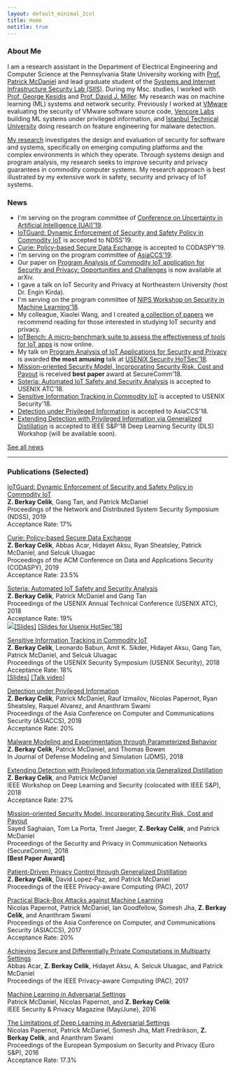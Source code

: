 ```yaml
---
layout: default_minimal_2col
title: Home
notitle: true
---
```

### About Me
I am a research assistant in the Department of Electrical Engineering and Computer Science at the Pennsylvania State University working with [Prof. Patrick McDaniel](http://www.patrickmcdaniel.org/) and lead graduate student of the [Systems and Internet Infrastructure Security Lab (SIIS)](http://siis.cse.psu.edu/people.html). During my Msc. studies, I worked with [Prof. George Kesidis](http://www.cse.psu.edu/~gik2/) and [Prof. David J. Miller](http://www.ee.psu.edu/directory/FacultyInfo/Miller/MillerProfilePage.aspx). My research was on machine learning (ML) systems and network security. Previously I worked at [VMware](https://www.vmware.com/) evaluating the security of VMware software source code, [Vencore Labs](https://www.perspectalabs.com/) building ML systems under privileged information, and [Istanbul Technical University](http://www.itu.edu.tr/en/) doing research on feature engineering for malware detection.

[My research](/pages/research) investigates the design and evaluation of security for software and systems, specifically on emerging computing platforms and the complex environments in which they operate. Through systems design and program analysis, my research seeks to improve security and privacy guarantees in commodity computer systems. My research approach is best illustrated by my extensive work in safety, security and privacy of IoT systems.


### News
- I'm serving on the program committee of [Conference on Uncertainty in Artificial Intelligence (UAI)'19](http://auai.org/uai2019/).
- [IoTGuard: Dynamic Enforcement of Security and Safety Policy in Commodity IoT](https://www.ndss-symposium.org/wp-content/uploads/2019/02/ndss2019_07A-1_Celik_paper.pdf) is accepted to NDSS'19. 
- [Curie: Policy-based Secure Data Exchange](https://arxiv.org/pdf/1702.08342.pdf) is accepted to CODASPY'19.
- I'm serving on the program committee of [AsiaCCS'19](https://asiaccs2019.blogs.auckland.ac.nz/).
- Our paper on [Program Analysis of Commodity IoT application for Security and Privacy: Opportunities and Challenges](https://arxiv.org/pdf/1809.06962.pdf) is now available at arXiv. 
- I gave a talk on IoT Security and Privacy at Northeastern University (host Dr. Engin Kirda).
- I'm serving on the program committee of [NIPS Workshop on Security in Machine Learning'18](https://secml2018.github.io/).
- My colleague, Xiaolei Wang, and I created [a collection of papers](https://github.com/Beerkay/IoTResearch/blob/master/README.md) we recommend reading for those interested in studying IoT security and privacy.
- [IoTBench: A micro-benchmark suite to assess the effectiveness of tools for IoT apps](https://github.com/IoTBench/IoTBench-test-suite) is now online.
- My talk on [Program Analysis of IoT Applications for Security and Privacy](https://www.usenix.org/sites/default/files/conference/protected-files/hotsec18_slides_celik.pdf) is awarded **the most amusing** talk at [USENIX Security HoTSec'18](https://www.usenix.org/conference/hotsec18/summit-program).
- [Mission-oriented Security Model, Incorporating Security Risk, Cost and Payout](http://securecomm.org/full-program/) is received **best paper** award at SecureComm'18.
- [Soteria: Automated IoT Safety and Security Analysis](https://www.usenix.org/system/files/conference/atc18/atc18-celik.pdf) is accepted to USENIX ATC'18.
- [Sensitive Information Tracking in Commodity IoT](https://www.usenix.org/system/files/conference/usenixsecurity18/sec18-celik.pdf) is accepted to USENIX Security'18.
- [Detection under Privileged Information](https://arxiv.org/abs/1603.09638) is accepted to AsiaCCS'18.
- [Extending Detection with Privileged Information via Generalized Distillation](https://beerkay.github.io/) is accepted to IEEE S&P'18 Deep Learning Security (DLS) Workshop (will be available soon).

[See all news](/pages/news)

---

### Publications (Selected)

[IoTGuard: Dynamic Enforcement of Security and Safety Policy in Commodity IoT](https://www.ndss-symposium.org/wp-content/uploads/2019/02/ndss2019_07A-1_Celik_paper.pdf)<br />
**Z. Berkay Celik**, Gang Tan, and Patrick McDaniel<br />
Proceedings of the Network and Distributed System Security Symposium (NDSS), 2019<br />
Acceptance Rate: 17% <br />

[Curie: Policy-based Secure Data Exchange](https://arxiv.org/pdf/1702.08342.pdf)<br />
**Z. Berkay Celik**, Abbas Acar, Hidayet Aksu, Ryan Sheatsley, Patrick McDaniel, and Selcuk Uluagac<br />
Proceedings of the ACM Conference on Data and Applications Security (CODASPY), 2019<br />
Acceptance Rate: 23.5% <br />

[Soteria: Automated IoT Safety and Security Analysis](https://www.usenix.org/system/files/conference/atc18/atc18-celik.pdf)<br />
**Z. Berkay Celik**, Patrick McDaniel and Gang Tan<br />
Proceedings of the USENIX Annual Technical Conference (USENIX ATC), 2018<br />
Acceptance Rate: 19% <br />
<img src="https://raw.github.com/secure-software-engineering/DroidBench/develop/new.gif"/>[[Slides]](https://www.usenix.org/sites/default/files/conference/protected-files/atc18_slides_celik.pdf) [[Slides for Usenix HotSec'18]](https://www.usenix.org/sites/default/files/conference/protected-files/hotsec18_slides_celik.pdf)

[Sensitive Information Tracking in Commodity IoT](https://www.usenix.org/system/files/conference/usenixsecurity18/sec18-celik.pdf)<br />
**Z. Berkay Celik**, Leonardo Babun, Amit K. Sikder, Hidayet Aksu, Gang Tan, Patrick McDaniel, and Selcuk Uluagac<br />
Proceedings of the USENIX Security Symposium (USENIX Security), 2018<br />
Acceptance Rate: 18% <br />
[[Slides]](https://www.usenix.org/sites/default/files/conference/protected-files/security18_slides_celik.pdf) [[Talk video]](https://www.youtube.com/watch?v=ggsoDoOBdTo)

[Detection under Privileged Information](https://arxiv.org/pdf/1603.09638.pdf)<br />
**Z. Berkay Celik**,  Patrick McDaniel, Rauf Izmailov, Nicolas Papernot, Ryan Sheatsley, Raquel Alvarez, and Ananthram Swami<br />
Proceedings of the Asia Conference on Computer and Communications Security (ASIACCS), 2018<br />
Acceptance Rate: 20%

[Malware Modeling and Experimentation through Parameterized Behavior](https://beerkay.github.io/papers/Celik17_JDMS.pdf)<br />
**Z. Berkay Celik**, Patrick McDaniel, and Thomas Bowen<br />
In Journal of Defense Modeling and Simulation (JDMS), 2018

[Extending Detection with Privileged Information via Generalized Distillation](https://arxiv.org/pdf/1603.09638.pdf)<br />
**Z. Berkay Celik**, and Patrick McDaniel<br />
IEEE Workshop on Deep Learning and Security (colocated with IEEE S&P), 2018<br />
Acceptance Rate: 27%

[Mission-oriented Security Model, Incorporating Security Risk, Cost and Payout](http://www.cse.psu.edu/~trj1/papers/securecomm18.pdf)<br />
Sayed Saghaian, Tom La Porta, Trent Jaeger, **Z. Berkay Celik**, and Patrick McDaniel<br />
Proceedings of the Security and Privacy in Communication Networks (SecureComm), 2018<br />
**[Best Paper Award]**

[Patient-Driven Privacy Control through Generalized Distillation](https://arxiv.org/pdf/1611.08648.pdf)<br />
**Z. Berkay Celik**, David Lopez-Paz, and Patrick McDaniel<br />
Proceedings of the  IEEE Privacy-aware Computing (PAC), 2017

[Practical Black-Box Attacks against Machine Learning](https://arxiv.org/pdf/1602.02697.pdf)<br />
Nicolas Papernot, Patrick McDaniel, Ian Goodfellow, Somesh Jha, **Z. Berkay Celik**, and Ananthram Swami<br />
Proceedings of the  Asia Conference on Computer, and Communications Security (ASIACCS), 2017<br />
Acceptance Rate: 20%

[Achieving Secure and Differentially Private Computations in Multiparty Settings](https://arxiv.org/pdf/1707.01871.pdf)<br />
Abbas Acar, **Z. Berkay Celik**,  Hidayet Aksu, A. Selcuk Uluagac, and Patrick McDaniel<br />
Proceedings of the IEEE Privacy-aware Computing (PAC), 2017

[Machine Learning in Adversarial Settings](http://www.patrickmcdaniel.org/pubs/ieeespmag16.pdf)<br />
Patrick McDaniel, Nicolas Papernot, and **Z. Berkay Celik**<br />
IEEE Security & Privacy Magazine (May/June), 2016

[The Limitations of Deep Learning in Adversarial Settings](https://arxiv.org/pdf/1511.07528.pdf)<br />
Nicolas Papernot, Patrick McDaniel, Somesh Jha,  Matt Fredrikson, **Z. Berkay Celik**, and Ananthram Swami<br />
Proceedings of the  European Symposium on Security and Privacy (Euro S&P), 2016<br />
Acceptance Rate: 17.3%


<!---
Posters missing, Reviewlari mutlaka ekle.
### Posters
## DLS
## CRA
## VENCORE LABS
## VMWARE
Generally, I am interested in developing secure systems through program analysis and machine learning. My recent work seeks to improve safety, security, and privacy guarantees in IoT systems.
-->
<!-- Global site tag (gtag.js) - Google Analytics -->
<script async src="https://www.googletagmanager.com/gtag/js?id=UA-56069371-2"></script>
<script>
  window.dataLayer = window.dataLayer || [];
  function gtag(){dataLayer.push(arguments);}
  gtag('js', new Date());

  gtag('config', 'UA-56069371-2');
</script>

